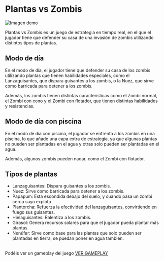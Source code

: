 # Plantas vs Zombis

![Imagen demo](demo.png)

Plantas vs Zombis es un juego de estrategia en tiempo real, en el que el jugador tiene que defender su casa de una invasión de zombis utilizando distintos tipos de plantas.

## Modo de día

En el modo de día, el jugador tiene que defender su casa de los zombis utilizando plantas que tienen habilidades especiales, como el Lanzaguisantes, que dispara guisantes a los zombis, o la Nuez, que sirve como barricada para detener a los zombis.

Además, los zombis tienen distintas características como el Zombi normal, el Zombi con cono y el Zombi con flotador, que tienen distintas habilidades y resistencias.

## Modo de día con piscina

En el modo de día con piscina, el jugador se enfrenta a los zombis en una piscina, lo que añade una capa extra de estrategia, ya que algunas plantas no pueden ser plantadas en el agua y otras solo pueden ser plantadas en el agua.

Además, algunos zombis pueden nadar, como el Zombi con flotador.

## Tipos de plantas

- Lanzaguisantes: Dispara guisantes a los zombis.
- Nuez: Sirve como barricada para detener a los zombis.
- Papapum: Esta escondida debajo del suelo, y cuando pasa un zombi cerca suyo explota
- Plantorcha: Refuerza la efectividad del lanzaguisantes, convirtiendo en fuego sus guisantes.
- Hielaguisantes: Ralentiza a los zombis.
- Girasol: Genera recursos solares para que el jugador pueda plantar más plantas.
- Nenúfar: Sirve como base para las plantas que solo pueden ser plantadas en tierra, se puedan poner en agua también.
<br>
Podéis ver un gameplay del juego
<a href="gameplay.mp4">VER GAMEPLAY</a>